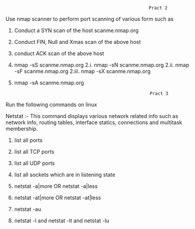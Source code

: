                                                           Pract 2
Use nmap scanner to perform port scanning of various form such as 
1. Conduct a SYN scan of the host scanme.nmap.org
2. Conduct FIN, Null and Xmas scan of the above host 
3. conduct ACK scan of the above host
 

1. 	nmap -sS scanme.nmap.org
2.i. 	nmap -sN scanme.nmap.org
2.ii. 	nmap -sF scanme.nmap.org
2.iii. 	nmap -sX scanme.nmap.org
3. 	nmap -sA scanme.nmap.org

					                                                      
                                                           
                                                           Pract 3
Run the following commands on linux

Netstat :- This command displays various network related info such as network info, routing tables, interface statics, connections and multitask membership.

1. list all ports
2. list all TCP ports
3. list all UDP ports
4. list all sockets which are in listening state

1. netstat -a|more OR netstat -a|less
2. netstat -at|more OR netstat -at|less
3. netstat -au
4. netstat -l and netstat -lt and netstat -lu
